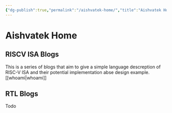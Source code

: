 ```yaml
---
{"dg-publish":true,"permalink":"/aishvatek-home/","title":"Aishvatek Home","tags":["RISCV","ISA","Blogs","gardenEntry"],"noteIcon":"","created":"2025-01-12T17:21:44.298+05:30","updated":"2025-01-12T17:25:29.914+05:30"}
---
```



# Aishvatek Home

## RISCV ISA Blogs

This is a series of blogs that aim to give a simple language descreption of RISC-V ISA and their potential implementation abse design example.
[[whoami\|whoami]]

## RTL Blogs
Todo